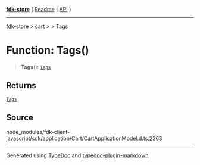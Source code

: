 [**fdk-store**](../../../README.md) ( [Readme](../../../README.md) \| [API](../../../API.md) )

---

[fdk-store](../../../API.md) > [cart](../../README.md) > [<internal>](../README.md) > Tags

# Function: Tags()

> **Tags**(): [`Tags`](../type-aliases/type-alias.Tags.md)

## Returns

[`Tags`](../type-aliases/type-alias.Tags.md)

## Source

node_modules/fdk-client-javascript/sdk/application/Cart/CartApplicationModel.d.ts:2363

---

Generated using [TypeDoc](https://typedoc.org/) and [typedoc-plugin-markdown](https://www.npmjs.com/package/typedoc-plugin-markdown)
